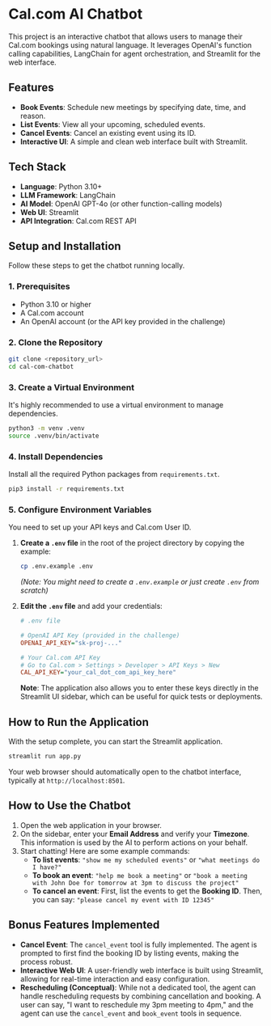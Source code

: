 # Cal.com AI Chatbot

This project is an interactive chatbot that allows users to manage their Cal.com bookings using natural language. It leverages OpenAI's function calling capabilities, LangChain for agent orchestration, and Streamlit for the web interface.

## Features

- **Book Events**: Schedule new meetings by specifying date, time, and reason.
- **List Events**: View all your upcoming, scheduled events.
- **Cancel Events**: Cancel an existing event using its ID.
- **Interactive UI**: A simple and clean web interface built with Streamlit.

## Tech Stack

- **Language**: Python 3.10+
- **LLM Framework**: LangChain
- **AI Model**: OpenAI GPT-4o (or other function-calling models)
- **Web UI**: Streamlit
- **API Integration**: Cal.com REST API

## Setup and Installation

Follow these steps to get the chatbot running locally.

### 1. Prerequisites

- Python 3.10 or higher
- A Cal.com account
- An OpenAI account (or the API key provided in the challenge)

### 2. Clone the Repository

```bash
git clone <repository_url>
cd cal-com-chatbot
```

### 3. Create a Virtual Environment

It's highly recommended to use a virtual environment to manage dependencies.

```bash
python3 -m venv .venv
source .venv/bin/activate
```

### 4. Install Dependencies

Install all the required Python packages from `requirements.txt`.

```bash
pip3 install -r requirements.txt
```

### 5. Configure Environment Variables

You need to set up your API keys and Cal.com User ID.

1.  **Create a `.env` file** in the root of the project directory by copying the example:
    ```bash
    cp .env.example .env 
    ```
    *(Note: You might need to create a `.env.example` or just create `.env` from scratch)*

2.  **Edit the `.env` file** and add your credentials:

    ```ini
    # .env file

    # OpenAI API Key (provided in the challenge)
    OPENAI_API_KEY="sk-proj-..."

    # Your Cal.com API Key
    # Go to Cal.com > Settings > Developer > API Keys > New
    CAL_API_KEY="your_cal_dot_com_api_key_here"
    ```

    **Note**: The application also allows you to enter these keys directly in the Streamlit UI sidebar, which can be useful for quick tests or deployments.

## How to Run the Application

With the setup complete, you can start the Streamlit application.

```bash
streamlit run app.py
```

Your web browser should automatically open to the chatbot interface, typically at `http://localhost:8501`.

## How to Use the Chatbot

1.  Open the web application in your browser.
2.  On the sidebar, enter your **Email Address** and verify your **Timezone**. This information is used by the AI to perform actions on your behalf.
3.  Start chatting! Here are some example commands:
    - **To list events**: `"show me my scheduled events"` or `"what meetings do I have?"`
    - **To book an event**: `"help me book a meeting"` or `"book a meeting with John Doe for tomorrow at 3pm to discuss the project"`
    - **To cancel an event**: First, list the events to get the **Booking ID**. Then, you can say: `"please cancel my event with ID 12345"`

## Bonus Features Implemented

-   **Cancel Event**: The `cancel_event` tool is fully implemented. The agent is prompted to first find the booking ID by listing events, making the process robust.
-   **Interactive Web UI**: A user-friendly web interface is built using Streamlit, allowing for real-time interaction and easy configuration.
-   **Rescheduling (Conceptual)**: While not a dedicated tool, the agent can handle rescheduling requests by combining cancellation and booking. A user can say, "I want to reschedule my 3pm meeting to 4pm," and the agent can use the `cancel_event` and `book_event` tools in sequence.